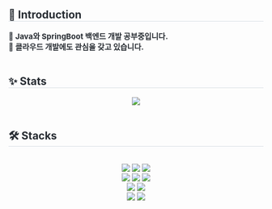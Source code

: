 <div style="text-align: left;"> 
    <h2 style="border-bottom: 1px solid #d8dee4; color: #282d33;">🙂 Introduction </h2>  
    <div style="font-weight: 700; font-size: 15px; text-align: left; color: #282d33;"> 
        📌 Java와 SpringBoot 백엔드 개발 공부중입니다. <br>
        📌 클라우드 개발에도 관심을 갖고 있습니다.
    </div> 
</div>
<br>
<div style="text-align: left;">
  <h2 style="border-bottom: 1px solid #d8dee4; color: #282d33;">✨ Stats</h2>  
  <div align="center">  
  <img src="https://github-readme-stats.vercel.app/api?username=drinkgalaxy&hide=stars,contribs&count_private=true&show_icons=true&&theme=default">
  </div>    
</div>
<br>
<div style="text-align: left;">
    <h2 style="border-bottom: 1px solid #d8dee4; color: #282d33;">🛠️ Stacks </h2> <br> 
    <div align="center"> 
        <img src="https://img.shields.io/badge/Java-007396?style=for-the-badge&logo=Java&logoColor=white">
        <img src="https://img.shields.io/badge/JPA-6DB33F?style=for-the-badge&logo=hibernate&logoColor=white">
        <img src="https://img.shields.io/badge/Spring Boot-6DB33F?style=for-the-badge&logo=Spring Boot&logoColor=white">
        <br>
        <img src="https://img.shields.io/badge/postgres-%23316192.svg?style=for-the-badge&logo=postgresql&logoColor=white">
        <img src="https://img.shields.io/badge/mysql-4479A1.svg?style=for-the-badge&logo=mysql&logoColor=white">
        <img src="https://img.shields.io/badge/redis-%23DD0031.svg?style=for-the-badge&logo=redis&logoColor=white">
        <br>
        <img src="https://img.shields.io/badge/docker-%230db7ed.svg?style=for-the-badge&logo=docker&logoColor=white">
        <img src="https://img.shields.io/badge/github%20actions-%232671E5.svg?style=for-the-badge&logo=githubactions&logoColor=white">
        <br>
        <img src="https://img.shields.io/badge/Notion-000000?style=for-the-badge&logo=Notion&logoColor=white">
        <img src="https://img.shields.io/badge/Slack-4A154B?style=for-the-badge&logo=slack&logoColor=white">
    </div>
</div>


